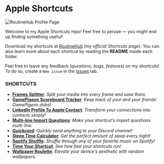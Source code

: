 # Apple Shortcuts

![RoutineHub Profile Page](https://storage.googleapis.com/routinehub/screenshot.jpg)

Welcome to my Apple Shortcuts repo! Feel free to peruse — you might end up finding something useful!

Download my shortcuts at [RoutineHub](https://routinehub.co/user/spenpal) (_my official Shortcuts page_). You can also learn more about each shortcut by reading the **README** inside each folder. 

Feel free to leave any feedback (_questions, bugs, features_) on my shortcuts! To do so, create a `New issue` in the [Issues](https://github.com/mrjeevs/Shortcuts/issues) tab.

### SHORTCUTS

-   **[Frames Splitter](https://github.com/spenpal/AppleShortcuts/tree/main/FramesSplitter)**: _Split your media into every frame and save them._
-   **[GamePigeon Scoreboard Tracker](https://github.com/spenpal/AppleShortcuts/tree/main/GamePigeonScoreboardTracker)**: _Keep track of your and your friends' GamePigeon dubs!_
-   **[LinkedIn Profile To Apple Contact](https://github.com/spenpal/AppleShortcuts/tree/main/LinkedInProfileToAppleContact)**: _Transform your connections into contacts simply!_
-   **[Multi-line Import Questions](https://github.com/spenpal/AppleShortcuts/tree/main/MultilineImportQuestions)**: _Make your shortcut's import questions multi-line._
-   **[Quickcord](https://github.com/spenpal/AppleShortcuts/tree/main/Quickcord)**: _Quickly send anything to your Discord channel!_
-   **[Sleep Time Calculator](https://github.com/spenpal/AppleShortcuts/tree/main/SleepTimeCalculator)**: _Get the perfect amount of sleep every night!_
-   **[Spotify Shuffle](https://github.com/spenpal/AppleShortcuts/tree/main/SpotifyShuffle)**: _Shuffle through any of your favorite music on Spotify!_
-   **[Time Your Shortcut](https://github.com/spenpal/AppleShortcuts/tree/main/TimeYourShortcut)**: _See how fast your shortcuts run!_
-   **[Wallpaper Roulette](https://github.com/spenpal/AppleShortcuts/tree/main/WallpaperRoulette)**: _Elevate your device's aesthetic with random wallpapers._
